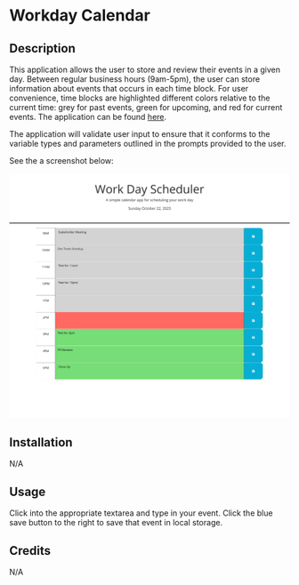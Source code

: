 # Workday Calendar
## Description
This application allows the user to store and review their events in a given day. Between regular business hours (9am-5pm), the user can store information about events that occurs in each time block. For user convenience, time blocks are highlighted different colors relative to the current time: grey for past events, green for upcoming, and red for current events. The application can be found [here](https://aaron-heath.github.io/workday-calendar/).

The application will validate user input to ensure that it conforms to the variable types and parameters outlined in the prompts provided to the user.

See the a screenshot below:

![workday calendar screenshot](./workday-calendar.png)

## Installation

N/A

## Usage

Click into the appropriate textarea and type in your event. Click the blue save button to the right to save that event in local storage.

## Credits

N/A